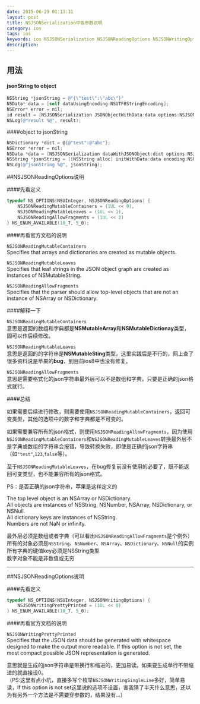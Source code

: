 ```yaml
---
date: 2015-06-29 01:13:31
layout: post
title: NSJSONSerialization中各参数说明
category: ios
tags: ios
keywords: ios NSJSONSerialization NSJSONReadingOptions NSJSONWritingOptions NSJSONReadingMutableLeaves
description:
---
```


## 用法

#### jsonString to object

```objectivec
NSString *jsonString = @"{\"test\":\"abc\"}"
NSData* data = [self dataUsingEncoding:NSUTF8StringEncoding];
NSError* error = nil;
id result = [NSJSONSerialization JSONObjectWithData:data options:NSJSONReadingMutableContainers error:&error];
NSLog(@"result %@", result);
```

####object to jsonString

```objectivec
NSDictionary *dict = @{@"test":@"abc"};
NSError *error = nil;
NSData *data = [NSJSONSerialization dataWithJSONObject:dict options:NSJSONWritingPrettyPrinted error:&error];
NSString *jsonString = [[NSString alloc] initWithData:data encoding:NSUTF8StringEncoding];
NSLog(@"jsonString %@", jsonString);
```

##NSJSONReadingOptions说明

####先看定义

```objectivec
typedef NS_OPTIONS(NSUInteger, NSJSONReadingOptions) {
    NSJSONReadingMutableContainers = (1UL << 0),
    NSJSONReadingMutableLeaves = (1UL << 1),
    NSJSONReadingAllowFragments = (1UL << 2)
} NS_ENUM_AVAILABLE(10_7, 5_0);
```

####再看官方文档的说明

`NSJSONReadingMutableContainers`<br>
Specifies that arrays and dictionaries are created as mutable objects.

`NSJSONReadingMutableLeaves`<br>
Specifies that leaf strings in the JSON object graph are created as instances of NSMutableString.

`NSJSONReadingAllowFragments`<br>
Specifies that the parser should allow top-level objects that are not an instance of NSArray or NSDictionary.


####解释一下

`NSJSONReadingMutableContainers`<br>
意思是返回的数组和字典都是**NSMutableArray**和**NSMutableDictionay**类型，固可以作后续修改。

`NSJSONReadingMutableLeaves`<br>
意思是返回的的字符串是**NSMutableSting**类型，这里实践后是不行的，网上查了很多资料说是苹果的**bug**，到目前ios8中也没有修复。

`NSJSONReadingAllowFragments`<br>
意思是需要格式化的json字符串最外层可以不是数组和字典，只要是正确的json格式就行。

####总结

如果需要后续进行修改，则需要使用`NSJSONReadingMutableContainers`，返回可变类型，其他的选项中的数字和字典都是不可变的。

如果需要兼容所有的json格式，则使用`NSJSONReadingAllowFragments`，因为使用`NSJSONReadingMutableContainers`和`NSJSONReadingMutableLeaves`转换最外层不是字典或数组的字符串会报错，导致转换失败，即使是正确的json字符串（如`"test"`,`123`,`false`等）。

至于`NSJSONReadingMutableLeaves`，在bug修复前没有使用的必要了，既不能返回可变类型，也不能兼容所有的json格式。

PS：是否正确的json字符串，苹果是这样定义的

The top level object is an NSArray or NSDictionary.<br>
All objects are instances of NSString, NSNumber, NSArray, NSDictionary, or NSNull.<br>
All dictionary keys are instances of NSString.<br>
Numbers are not NaN or infinity.

最外层必须是数组或者字典（可以看出`NSJSONReadingAllowFragments`是个例外）<br>
所有的对象必须是`NSString`、`NSNumber`、`NSArray`、`NSDictionary`、`NSNull`的实例<br>
所有字典的键值key必须是NSString类型<br>
数字对象不能是非数值或无穷

---

##NSJSONReadingOptions说明

####先看定义

```objectivec
typedef NS_OPTIONS(NSUInteger, NSJSONWritingOptions) {
    NSJSONWritingPrettyPrinted = (1UL << 0)
} NS_ENUM_AVAILABLE(10_7, 5_0);
```

####再看官方文档的说明

`NSJSONWritingPrettyPrinted`<br>
Specifies that the JSON data should be generated with whitespace designed to make the output more readable. If this option is not set, the most compact possible JSON representation is generated.

意思就是生成的json字符串是带换行和缩进的，更加易读。如果要生成单行不带缩进的就直接设0。<br>
（PS:这里有点小坑，直接多写个枚举`NSJSONWritingSingleLine`多好，简单易读，If this option is not set这里说的选项不设置，害我猜了半天什么意思，还以为有另外一个方法是不需要穿参数的，结果没有...）